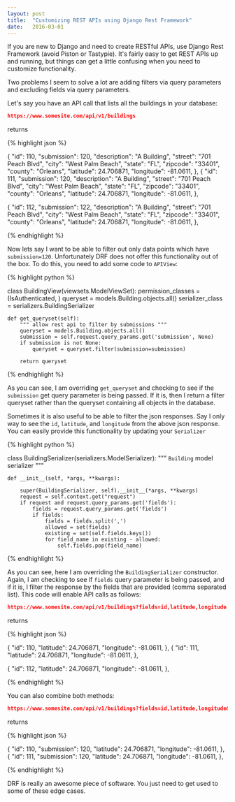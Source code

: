 ```yaml
---
layout: post
title:  "Customizing REST APIs using Django Rest Framework"
date:   2016-03-01
---
```


If you are new to Django and need to create RESTful APIs, use Django Rest Framework (avoid Piston or Tastypie). 
It's fairly easy to get REST APIs up and running, but things can get a little confusing when you need to customize
functionality.

Two problems I seem to solve a lot are adding filters via query parameters and excluding fields via query parameters. 

Let's say you have an API call that lists all the buildings in your database:


```json
https://www.somesite.com/api/v1/buildings
```

returns

{% highlight json %}

{
    "id": 110,
    "submission": 120,
    "description": "A Building",
    "street": "701 Peach Blvd",
    "city": "West Palm Beach",
    "state": "FL",
    "zipcode": "33401",
    "county": "Orleans",
    "latitude": 24.706871,
    "longitude": -81.0611,
},
{
    "id": 111,
    "submission": 120,
    "description": "A Building",
    "street": "701 Peach Blvd",
    "city": "West Palm Beach",
    "state": "FL",
    "zipcode": "33401",
    "county": "Orleans",
    "latitude": 24.706871,
    "longitude": -81.0611,
},

{
    "id": 112,
    "submission": 122,
    "description": "A Building",
    "street": "701 Peach Blvd",
    "city": "West Palm Beach",
    "state": "FL",
    "zipcode": "33401",
    "county": "Orleans",
    "latitude": 24.706871,
    "longitude": -81.0611,
},
                
{% endhighlight %}

Now lets say I want to be able to filter out only data points which have `submission=120`. Unfortunately DRF 
does not offer this functionality out of the box. To do this, you need to add some code to `APIView`:


{% highlight python %}

class BuildingView(viewsets.ModelViewSet):
    permission_classes = (IsAuthenticated, )
    queryset = models.Building.objects.all()
    serializer_class = serializers.BuildingSerializer

    def get_queryset(self):
        """ allow rest api to filter by submissions """
        queryset = models.Building.objects.all()
        submission = self.request.query_params.get('submission', None)
        if submission is not None:
            queryset = queryset.filter(submission=submission)
        
        return queryset
        
{% endhighlight %}

As you can see, I am overriding `get_queryset` and checking to see if the `submission` get query parameter
is being passed. If it is, then I return a filter queryset rather than the queryset containing all objects
in the database.

Sometimes it is also useful to be able to filter the json responses. Say I only way to see the `id`, `latitude`, and 
`longitude` from the above json response. You can easily provide this functionality by updating your `Serializer`


{% highlight python %}

class BuildingSerializer(serializers.ModelSerializer):
    """ `Building` model serializer """
    
    def __init__(self, *args, **kwargs):
        
        super(BuildingSerializer, self).__init__(*args, **kwargs)
        request = self.context.get("request")
        if request and request.query_params.get('fields'):
            fields = request.query_params.get('fields')
            if fields:
                fields = fields.split(',')
                allowed = set(fields)
                existing = set(self.fields.keys())
                for field_name in existing - allowed:
                    self.fields.pop(field_name)
{% endhighlight %}

As you can see, here I am overriding the `BuildingSerializer` constructor. Again, I am checking to see if `fields` query
parameter is being passed, and if it is, I filter the response by the fields that are provided (comma separated list). This
code will enable API calls as follows:

```json
https://www.somesite.com/api/v1/buildings?fields=id,latitude,longitude
```

returns

{% highlight json %}

{
    "id": 110,
    "latitude": 24.706871,
    "longitude": -81.0611,
},
{
    "id": 111,
    "latitude": 24.706871,
    "longitude": -81.0611,
},

{
    "id": 112,
    "latitude": 24.706871,
    "longitude": -81.0611,
},
                
{% endhighlight %}

You can also combine both methods:


```json
https://www.somesite.com/api/v1/buildings?fields=id,latitude,longitude&submission=120
```

returns

{% highlight json %}

{
    "id": 110,
    "submission": 120,
    "latitude": 24.706871,
    "longitude": -81.0611,
},
{
    "id": 111,
    "submission": 120,
    "latitude": 24.706871,
    "longitude": -81.0611,
},
                
{% endhighlight %}

DRF is really an awesome piece of software. You just need to get used to some of these edge cases.

